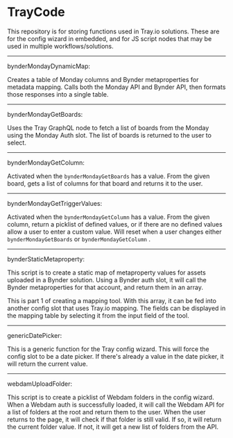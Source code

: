 # TrayCode

This repository is for storing functions used in Tray.io solutions. These are for the config wizard in embedded, and for JS script nodes that may be used in multiple workflows/solutions.

---

bynderMondayDynamicMap:

Creates a table of Monday columns and Bynder metaproperties for metadata mapping. Calls both the Monday API and Bynder API, then formats those responses into a single table.

---

bynderMondayGetBoards:

Uses the Tray GraphQL node to fetch a list of boards from the Monday using the Monday Auth slot. The list of boards is returned to the user to select.

---

bynderMondayGetColumn:

Activated when the `bynderMondayGetBoards` has a value. From the given board, gets a list of columns for that board and returns it to the user.

---

bynderMondayGetTriggerValues:

Activated when the `bynderMondayGetColumn` has a value. From the given column, return a picklist of defined values, or if there are no defined values allow a user to enter a custom value. Will reset when a user changes either `bynderMondayGetBoards` or `bynderMondayGetColumn` .

---

bynderStaticMetaproperty:

This script is to create a static map of metaproperty values for assets uploaded in a Bynder solution. Using a Bynder auth slot, it will call the Bynder metaproperties for that account, and return them in an array.

This is part 1 of creating a mapping tool. With this array, it can be fed into another config slot that uses Tray.io mapping. The fields can be displayed in the mapping table by selecting it from the input field of the tool.

---

genericDatePicker:

This is a generic function for the Tray config wizard. This will force the config slot to be a date picker. If there's already a value in the date picker, it will return the current value.

---

webdamUploadFolder:

This script is to create a picklist of Webdam folders in the config wizard. When a Webdam auth is successfully loaded, it will call the Webdam API for a list of folders at the root and return them to the user. When the user returns to the page, it will check if that folder is still valid. If so, it will return the current folder value. If not, it will get a new list of folders from the API.
